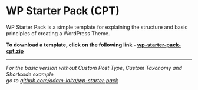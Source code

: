 # WP Starter Pack (CPT)

WP Starter Pack is a simple template for explaining the structure and basic principles of creating a WordPress Theme.

**To download a template, click on the following link - [wp-starter-pack-cpt.zip](https://github.com/adam-laita/wp-starter-pack-cpt/releases/latest/download/wp-starter-pack-cpt.zip)**

___

*For the basic version without Custom Post Type, Custom Taxonomy and Shortcode example<br>
go to [github.com/adam-laita/wp-starter-pack](https://github.com/adam-laita/wp-starter-pack)*
